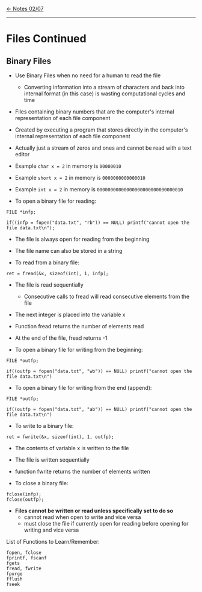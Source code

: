 [\<- Notes 02/07](02-07.md)

---

# Files Continued

## Binary Files

- Use Binary Files when no need for a human to read the file
	- Converting information into a stream of characters and back into internal format (in this case) is wasting computational cycles and time

- Files containing binary numbers that are the computer's internal representation of each file component
- Created by executing a program that stores directly in the computer's internal representation of each file component

- Actually just a stream of zeros and ones and cannot be read with a text editor

- Example `char x = 2` in memory is `00000010`
- Example `short x = 2` in memory is `0000000000000010`
- Example `int x = 2` in memory is `00000000000000000000000000000010`

- To open a binary file for reading:

```
FILE *infp;

if((infp = fopen("data.txt", "rb")) == NULL) printf("cannot open the file data.txt\n");
```

- The file is always open for reading from the beginning
- The file name can also be stored in a string

- To read from a binary file:

```
ret = fread(&x, sizeof(int), 1, infp);
```

- The file is read sequentially
	- Consecutive calls to fread will read consecutive elements from the file
- The next integer is placed into the variable x
- Function fread returns the number of elements read
- At the end of the file, fread returns -1

- To open a binary file for writing from the beginning:

```
FILE *outfp;

if((outfp = fopen("data.txt", "wb")) == NULL) printf("cannot open the file data.txt\n")
```

- To open a binary file for writing from the end (append):

```
FILE *outfp;

if((outfp = fopen("data.txt", "ab")) == NULL) printf("cannot open the file data.txt\n")
```

- To write to a binary file:

```
ret = fwrite(&x, sizeof(int), 1, outfp);
```

- The contents of variable x is written to the file
- The file is written sequentially
- function fwrite returns the number of elements written

- To close a binary file:

```
fclose(infp);
fclose(outfp);
```

- **Files cannot be written or read unless specifically set to do so**
	- cannot read when open to write and vice versa
	- must close the file if currently open for reading before opening for writing and vice versa

List of Functions to Learn/Remember:

```
fopen, fclose
fprintf, fscanf
fgets
fread, fwrite
fpurge
fflush
fseek
```

